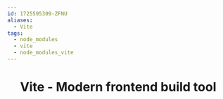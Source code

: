 ```yaml
---
id: 1725595309-ZFNU
aliases:
  - Vite
tags:
  - node_modules
  - vite
  - node_modules_vite
---
```


<center>
<h1>Vite - Modern frontend build tool</h1>
</center>


